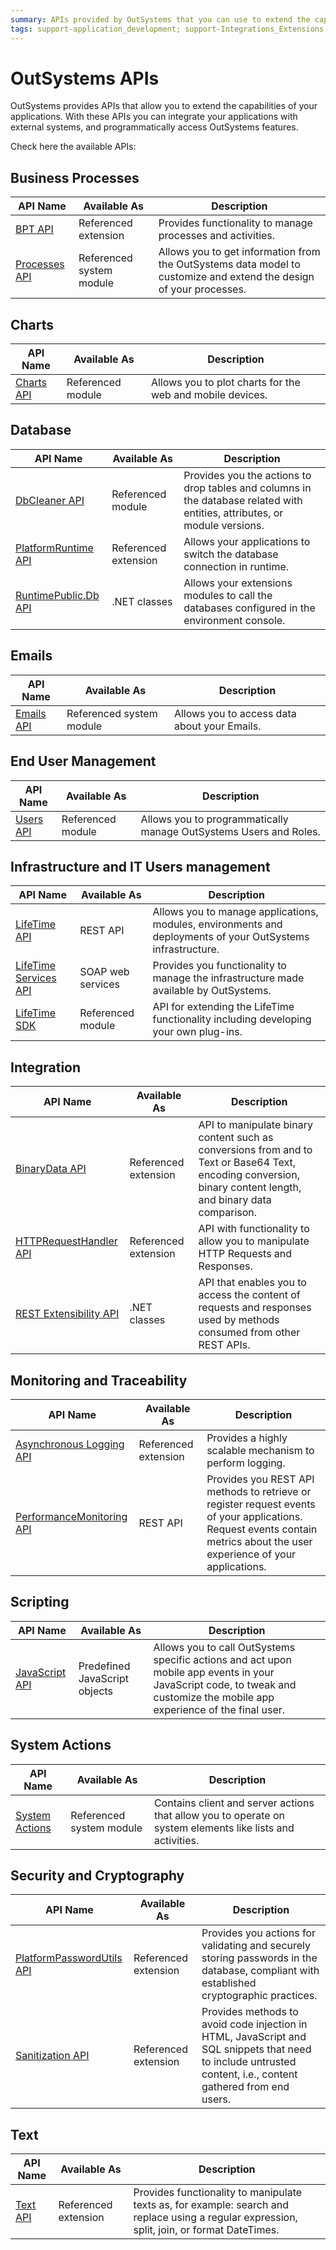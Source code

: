 ```yaml
---
summary: APIs provided by OutSystems that you can use to extend the capabilities of your applications.
tags: support-application_development; support-Integrations_Extensions
---
```


# OutSystems APIs

OutSystems provides APIs that allow you to extend the capabilities of your applications. With these APIs you can integrate your applications with external systems, and programmatically access OutSystems features.

Check here the available APIs:

## Business Processes

API Name | Available As | Description
---|---|---
[BPT API](auto/bpt-api.final.md) | Referenced extension | Provides functionality to manage processes and activities.
[Processes API](processes-api.md) | Referenced system module | Allows you to get information from the OutSystems data model to customize and extend the design of your processes.

## Charts

API Name | Available As | Description
---|---|---
[Charts API](auto/charts-api.final.md) | Referenced module | Allows you to plot charts for the web and mobile devices.


## Database

API Name | Available As | Description
---|---|---
[DbCleaner API](auto/dbcleaner-api.final.md) | Referenced module | Provides you the actions to drop tables and columns in the database related with entities, attributes, or module versions.
[PlatformRuntime API](auto/platformruntime-api.final.md) | Referenced extension | Allows your applications to switch the database connection in runtime.
[RuntimePublic.Db API](runtimepublic-db/intro.md) | .NET classes | Allows your extensions modules to call the databases configured in the environment console.

## Emails

API Name | Available As | Description
---|---|---
[Emails API](emails-api.md) | Referenced system module | Allows you to access data about your Emails.

## End User Management

API Name | Available As | Description
---|---|---
[Users API](auto/users-api.final.md) | Referenced module | Allows you to programmatically manage OutSystems Users and Roles.

## Infrastructure and IT Users management

API Name | Available As | Description
---|---|---
[LifeTime API](auto/lifetime-deployment-api-v2.final.md) | REST API | Allows you to manage applications, modules, environments and deployments of your OutSystems infrastructure.  
[LifeTime Services API](auto/lifetime-services-api.final.md) | SOAP web services | Provides you functionality to manage the infrastructure made available by OutSystems.
[LifeTime SDK](auto/lifetime-sdk.final.md) | Referenced module | API for extending the LifeTime functionality including developing your own plug-ins.

## Integration

API Name | Available As | Description
---|---|---
[BinaryData API](auto/binarydata-api.final.md) | Referenced extension | API to manipulate binary content such as conversions from and to Text or Base64 Text, encoding conversion, binary content length, and binary data comparison.
[HTTPRequestHandler API](auto/httprequesthandler-api.final.md) | Referenced extension | API with functionality to allow you to manipulate HTTP Requests and Responses.
[REST Extensibility API](rest-extensibility-api.md) | .NET classes | API that enables you to access the content of requests and responses used by methods consumed from other REST APIs.

## Monitoring and Traceability

API Name | Available As | Description
---|---|---
[Asynchronous Logging API](auto/asynchronous-logging-api.final.md) | Referenced extension | Provides a highly scalable mechanism to perform logging.
[PerformanceMonitoring API](performancemonitoring-api.md) | REST API | Provides you REST API methods to retrieve or register request events of your applications. Request events contain metrics about the user experience of your applications.

## Scripting

API Name | Available As | Description
---|---|---
[JavaScript API](javascript/README.md) | Predefined JavaScript objects | Allows you to call OutSystems specific actions and act upon mobile app events in your JavaScript code, to tweak and customize the mobile app experience of the final user.

## System Actions

API Name | Available As | Description
---|---|---
[System Actions](auto/system-actions.final.md) | Referenced system module | Contains client and server actions that allow you to operate on system elements like lists and activities.

## Security and Cryptography

API Name | Available As | Description
---|---|---
[PlatformPasswordUtils API](auto/platformpasswordutils-api.final.md) | Referenced extension | Provides you actions for validating and securely storing passwords in the database, compliant with established cryptographic practices.
[Sanitization API](auto/sanitization-api.final.md) | Referenced extension | Provides methods to avoid code injection in HTML, JavaScript and SQL snippets that need to include untrusted content, i.e., content gathered from end users.

## Text

API Name | Available As | Description
---|---|---
[Text API](auto/text-api.final.md) | Referenced extension | Provides functionality to manipulate texts as, for example: search and replace using a regular expression, split, join, or format DateTimes.
